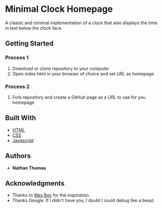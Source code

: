 # Minimal Clock Homepage

A classic and minimal implementation of a clock that also displays the time in text below the clock face.

## Getting Started

### Process 1
1. Download or clone repository to your computer
2. Open index.html in your browser of choice and set URL as homepage

### Process 2
1. Fork repository and create a GitHub page as a URL to use for you homepage

## Built With

* [HTML](https://www.w3.org/TR/html52/)
* [CSS](https://developer.mozilla.org/en-US/docs/Web/CSS)
* [Javascript](https://www.ecma-international.org/ecma-262/6.0/)

## Authors

* **Nathan Thomas**

## Acknowledgments

* Thanks to [Wes Box](https://javascript30.com) for the inspiration.
* Thanks Google. If I didn't have you, I doubt I could debug like a beast.
